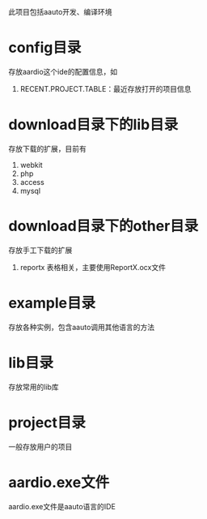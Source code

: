 

此项目包括aauto开发、编译环境


# config目录
存放aardio这个ide的配置信息，如
1. RECENT.PROJECT.TABLE：最近存放打开的项目信息


# download目录下的lib目录
存放下载的扩展，目前有
1. webkit
2. php
3. access
4. mysql 

# download目录下的other目录
存放手工下载的扩展
1. reportx    表格相关，主要使用ReportX.ocx文件




# example目录
存放各种实例，包含aauto调用其他语言的方法


# lib目录
存放常用的lib库



# project目录
一般存放用户的项目



# aardio.exe文件
aardio.exe文件是aauto语言的IDE



